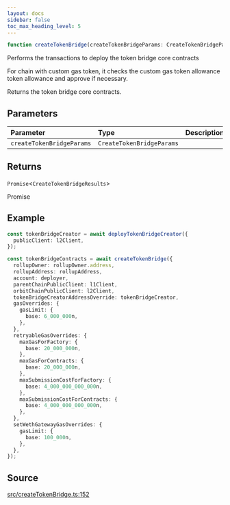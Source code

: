 ```yaml
---
layout: docs
sidebar: false
toc_max_heading_level: 5
---
```


```ts
function createTokenBridge(createTokenBridgeParams: CreateTokenBridgeParams): Promise<CreateTokenBridgeResults>
```

Performs the transactions to deploy the token bridge core contracts

For chain with custom gas token, it checks the custom gas token allowance
token allowance and approve if necessary.

Returns the token bridge core contracts.

## Parameters

| Parameter | Type | Description |
| :------ | :------ | :------ |
| `createTokenBridgeParams` | `CreateTokenBridgeParams` |  |

## Returns

`Promise`\<`CreateTokenBridgeResults`\>

Promise<CreateTokenBridgeResults>

## Example

```ts
const tokenBridgeCreator = await deployTokenBridgeCreator({
  publicClient: l2Client,
});

const tokenBridgeContracts = await createTokenBridge({
  rollupOwner: rollupOwner.address,
  rollupAddress: rollupAddress,
  account: deployer,
  parentChainPublicClient: l1Client,
  orbitChainPublicClient: l2Client,
  tokenBridgeCreatorAddressOverride: tokenBridgeCreator,
  gasOverrides: {
    gasLimit: {
      base: 6_000_000n,
    },
  },
  retryableGasOverrides: {
    maxGasForFactory: {
      base: 20_000_000n,
    },
    maxGasForContracts: {
      base: 20_000_000n,
    },
    maxSubmissionCostForFactory: {
      base: 4_000_000_000_000n,
    },
    maxSubmissionCostForContracts: {
      base: 4_000_000_000_000n,
    },
  },
  setWethGatewayGasOverrides: {
    gasLimit: {
      base: 100_000n,
    },
  },
});
```

## Source

[src/createTokenBridge.ts:152](https://github.com/OffchainLabs/arbitrum-orbit-sdk/blob/cfcbd32d6879cf7817a33b24f062a0fd879ea257/src/createTokenBridge.ts#L152)
